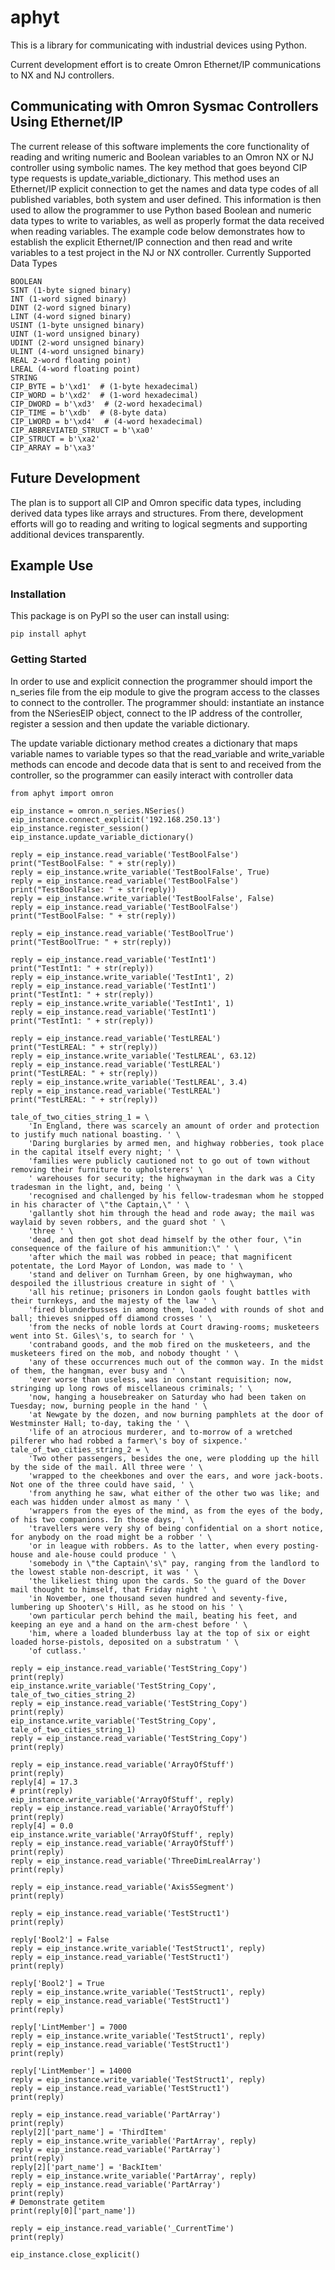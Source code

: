 # aphyt
This is a library for communicating with industrial devices using Python.

Current development effort is to create Omron Ethernet/IP communications to NX and NJ controllers.

## Communicating with Omron Sysmac Controllers Using Ethernet/IP

The current release of this software implements the core functionality of reading and writing numeric and Boolean variables to an Omron NX or NJ controller using symbolic names. The key method that goes beyond CIP type requests is update_variable_dictionary. This method uses an Ethernet/IP explicit connection to get the names and data type codes of all published variables, both system and user defined. This information is then used to allow the programmer to use Python based Boolean and numeric data types to write to variables, as well as properly format the data received when reading variables. The example code below demonstrates how to establish the explicit Ethernet/IP connection and then read and write variables to a test project in the NJ or NX controller.
Currently Supported Data Types

    BOOLEAN
    SINT (1-byte signed binary)
    INT (1-word signed binary)
    DINT (2-word signed binary)
    LINT (4-word signed binary)
    USINT (1-byte unsigned binary)
    UINT (1-word unsigned binary)
    UDINT (2-word unsigned binary)
    ULINT (4-word unsigned binary)
    REAL 2-word floating point)
    LREAL (4-word floating point)
    STRING
    CIP_BYTE = b'\xd1'  # (1-byte hexadecimal)
    CIP_WORD = b'\xd2'  # (1-word hexadecimal)
    CIP_DWORD = b'\xd3'  # (2-word hexadecimal)
    CIP_TIME = b'\xdb'  # (8-byte data)
    CIP_LWORD = b'\xd4'  # (4-word hexadecimal)
    CIP_ABBREVIATED_STRUCT = b'\xa0'
    CIP_STRUCT = b'\xa2'
    CIP_ARRAY = b'\xa3'

## Future Development

The plan is to support all CIP and Omron specific data types, including derived data types like arrays and structures. From there, development efforts will go to reading and writing to logical segments and supporting additional devices transparently.

## Example Use

### Installation

This package is on PyPI so the user can install using:

    pip install aphyt

### Getting Started

In order to use and explicit connection the programmer should import the n_series file from the eip module to give the program access to the classes to connect to the controller. The programmer should: instantiate an instance from the NSeriesEIP object, connect to the IP address of the controller, register a session and then update the variable dictionary.

The update variable dictionary method creates a dictionary that maps variable names to variable types so that the read_variable and write_variable methods can encode and decode data that is sent to and received from the controller, so the programmer can easily interact with controller data 

    from aphyt import omron
    
    eip_instance = omron.n_series.NSeries()
    eip_instance.connect_explicit('192.168.250.13')
    eip_instance.register_session()
    eip_instance.update_variable_dictionary()
    
    reply = eip_instance.read_variable('TestBoolFalse')
    print("TestBoolFalse: " + str(reply))
    reply = eip_instance.write_variable('TestBoolFalse', True)
    reply = eip_instance.read_variable('TestBoolFalse')
    print("TestBoolFalse: " + str(reply))
    reply = eip_instance.write_variable('TestBoolFalse', False)
    reply = eip_instance.read_variable('TestBoolFalse')
    print("TestBoolFalse: " + str(reply))
    
    reply = eip_instance.read_variable('TestBoolTrue')
    print("TestBoolTrue: " + str(reply))
    
    reply = eip_instance.read_variable('TestInt1')
    print("TestInt1: " + str(reply))
    reply = eip_instance.write_variable('TestInt1', 2)
    reply = eip_instance.read_variable('TestInt1')
    print("TestInt1: " + str(reply))
    reply = eip_instance.write_variable('TestInt1', 1)
    reply = eip_instance.read_variable('TestInt1')
    print("TestInt1: " + str(reply))
    
    reply = eip_instance.read_variable('TestLREAL')
    print("TestLREAL: " + str(reply))
    reply = eip_instance.write_variable('TestLREAL', 63.12)
    reply = eip_instance.read_variable('TestLREAL')
    print("TestLREAL: " + str(reply))
    reply = eip_instance.write_variable('TestLREAL', 3.4)
    reply = eip_instance.read_variable('TestLREAL')
    print("TestLREAL: " + str(reply))
    
    tale_of_two_cities_string_1 = \
        'In England, there was scarcely an amount of order and protection to justify much national boasting. ' \
        'Daring burglaries by armed men, and highway robberies, took place in the capital itself every night; ' \
        'families were publicly cautioned not to go out of town without removing their furniture to upholsterers' \
        ' warehouses for security; the highwayman in the dark was a City tradesman in the light, and, being ' \
        'recognised and challenged by his fellow-tradesman whom he stopped in his character of \"the Captain,\" ' \
        'gallantly shot him through the head and rode away; the mail was waylaid by seven robbers, and the guard shot ' \
        'three ' \
        'dead, and then got shot dead himself by the other four, \"in consequence of the failure of his ammunition:\" ' \
        'after which the mail was robbed in peace; that magnificent potentate, the Lord Mayor of London, was made to ' \
        'stand and deliver on Turnham Green, by one highwayman, who despoiled the illustrious creature in sight of ' \
        'all his retinue; prisoners in London gaols fought battles with their turnkeys, and the majesty of the law ' \
        'fired blunderbusses in among them, loaded with rounds of shot and ball; thieves snipped off diamond crosses ' \
        'from the necks of noble lords at Court drawing-rooms; musketeers went into St. Giles\'s, to search for ' \
        'contraband goods, and the mob fired on the musketeers, and the musketeers fired on the mob, and nobody thought ' \
        'any of these occurrences much out of the common way. In the midst of them, the hangman, ever busy and ' \
        'ever worse than useless, was in constant requisition; now, stringing up long rows of miscellaneous criminals; ' \
        'now, hanging a housebreaker on Saturday who had been taken on Tuesday; now, burning people in the hand ' \
        'at Newgate by the dozen, and now burning pamphlets at the door of Westminster Hall; to-day, taking the ' \
        'life of an atrocious murderer, and to-morrow of a wretched pilferer who had robbed a farmer\'s boy of sixpence.'
    tale_of_two_cities_string_2 = \
        'Two other passengers, besides the one, were plodding up the hill by the side of the mail. All three were ' \
        'wrapped to the cheekbones and over the ears, and wore jack-boots. Not one of the three could have said, ' \
        'from anything he saw, what either of the other two was like; and each was hidden under almost as many ' \
        'wrappers from the eyes of the mind, as from the eyes of the body, of his two companions. In those days, ' \
        'travellers were very shy of being confidential on a short notice, for anybody on the road might be a robber ' \
        'or in league with robbers. As to the latter, when every posting-house and ale-house could produce ' \
        'somebody in \"the Captain\'s\" pay, ranging from the landlord to the lowest stable non-descript, it was ' \
        'the likeliest thing upon the cards. So the guard of the Dover mail thought to himself, that Friday night ' \
        'in November, one thousand seven hundred and seventy-five, lumbering up Shooter\'s Hill, as he stood on his ' \
        'own particular perch behind the mail, beating his feet, and keeping an eye and a hand on the arm-chest before ' \
        'him, where a loaded blunderbuss lay at the top of six or eight loaded horse-pistols, deposited on a substratum ' \
        'of cutlass.'
    
    reply = eip_instance.read_variable('TestString_Copy')
    print(reply)
    eip_instance.write_variable('TestString_Copy', tale_of_two_cities_string_2)
    reply = eip_instance.read_variable('TestString_Copy')
    print(reply)
    eip_instance.write_variable('TestString_Copy', tale_of_two_cities_string_1)
    reply = eip_instance.read_variable('TestString_Copy')
    print(reply)
    
    reply = eip_instance.read_variable('ArrayOfStuff')
    print(reply)
    reply[4] = 17.3
    # print(reply)
    eip_instance.write_variable('ArrayOfStuff', reply)
    reply = eip_instance.read_variable('ArrayOfStuff')
    print(reply)
    reply[4] = 0.0
    eip_instance.write_variable('ArrayOfStuff', reply)
    reply = eip_instance.read_variable('ArrayOfStuff')
    print(reply)
    reply = eip_instance.read_variable('ThreeDimLrealArray')
    print(reply)
    
    reply = eip_instance.read_variable('Axis5Segment')
    print(reply)
    
    reply = eip_instance.read_variable('TestStruct1')
    print(reply)
    
    reply['Bool2'] = False
    reply = eip_instance.write_variable('TestStruct1', reply)
    reply = eip_instance.read_variable('TestStruct1')
    print(reply)
    
    reply['Bool2'] = True
    reply = eip_instance.write_variable('TestStruct1', reply)
    reply = eip_instance.read_variable('TestStruct1')
    print(reply)
    
    reply['LintMember'] = 7000
    reply = eip_instance.write_variable('TestStruct1', reply)
    reply = eip_instance.read_variable('TestStruct1')
    print(reply)
    
    reply['LintMember'] = 14000
    reply = eip_instance.write_variable('TestStruct1', reply)
    reply = eip_instance.read_variable('TestStruct1')
    print(reply)
    
    reply = eip_instance.read_variable('PartArray')
    print(reply)
    reply[2]['part_name'] = 'ThirdItem'
    reply = eip_instance.write_variable('PartArray', reply)
    reply = eip_instance.read_variable('PartArray')
    print(reply)
    reply[2]['part_name'] = 'BackItem'
    reply = eip_instance.write_variable('PartArray', reply)
    reply = eip_instance.read_variable('PartArray')
    print(reply)
    # Demonstrate getitem
    print(reply[0]['part_name'])
    
    reply = eip_instance.read_variable('_CurrentTime')
    print(reply)
    
    eip_instance.close_explicit()